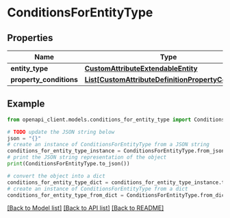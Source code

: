 # ConditionsForEntityType


## Properties

Name | Type | Description | Notes
------------ | ------------- | ------------- | -------------
**entity_type** | [**CustomAttributeExtendableEntity**](CustomAttributeExtendableEntity.md) |  | [optional] 
**property_conditions** | [**List[CustomAttributeDefinitionPropertyCondition]**](CustomAttributeDefinitionPropertyCondition.md) |  | [optional] 

## Example

```python
from openapi_client.models.conditions_for_entity_type import ConditionsForEntityType

# TODO update the JSON string below
json = "{}"
# create an instance of ConditionsForEntityType from a JSON string
conditions_for_entity_type_instance = ConditionsForEntityType.from_json(json)
# print the JSON string representation of the object
print(ConditionsForEntityType.to_json())

# convert the object into a dict
conditions_for_entity_type_dict = conditions_for_entity_type_instance.to_dict()
# create an instance of ConditionsForEntityType from a dict
conditions_for_entity_type_from_dict = ConditionsForEntityType.from_dict(conditions_for_entity_type_dict)
```
[[Back to Model list]](../README.md#documentation-for-models) [[Back to API list]](../README.md#documentation-for-api-endpoints) [[Back to README]](../README.md)


